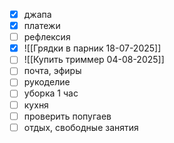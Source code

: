 - [x] джапа
- [x] платежи
- [ ] рефлексия
- [x] ![[Грядки в парник 18-07-2025]]
- [ ] ![[Купить триммер 04-08-2025]]
- [ ] почта, эфиры
- [ ] рукоделие 
- [ ] уборка 1 час
- [ ] кухня
- [ ] проверить попугаев
- [ ] отдых, свободные занятия